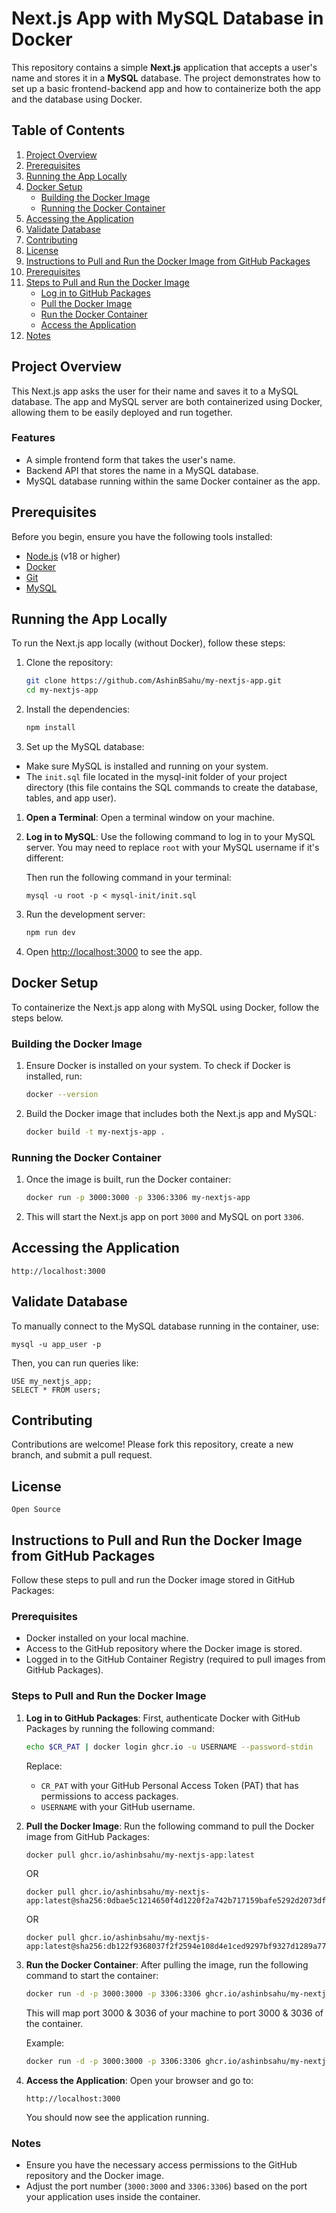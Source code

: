 # Next.js App with MySQL Database in Docker

This repository contains a simple **Next.js** application that accepts a user's name and stores it in a **MySQL** database. The project demonstrates how to set up a basic frontend-backend app and how to containerize both the app and the database using Docker.

## Table of Contents

1. [Project Overview](#project-overview)
2. [Prerequisites](#prerequisites)
3. [Running the App Locally](#running-the-app-locally)
4. [Docker Setup](#docker-setup)
   - [Building the Docker Image](#building-the-docker-image)
   - [Running the Docker Container](#running-the-docker-container)
5. [Accessing the Application](#accessing-the-application)
6. [Validate Database](#validate-database)
7. [Contributing](#contributing)
8. [License](#license)
9. [Instructions to Pull and Run the Docker Image from GitHub Packages](#instructions-to-pull-and-run-the-docker-image-from-github-packages)
1. [Prerequisites](#prerequisites)
2. [Steps to Pull and Run the Docker Image](#steps-to-pull-and-run-the-docker-image)
   - [Log in to GitHub Packages](#log-in-to-github-packages)
   - [Pull the Docker Image](#pull-the-docker-image)
   - [Run the Docker Container](#run-the-docker-container)
   - [Access the Application](#access-the-application)
3. [Notes](#notes)

## Project Overview

This Next.js app asks the user for their name and saves it to a MySQL database. The app and MySQL server are both containerized using Docker, allowing them to be easily deployed and run together.

### Features

- A simple frontend form that takes the user's name.
- Backend API that stores the name in a MySQL database.
- MySQL database running within the same Docker container as the app.

## Prerequisites

Before you begin, ensure you have the following tools installed:

- [Node.js](https://nodejs.org/) (v18 or higher)
- [Docker](https://www.docker.com/get-started)
- [Git](https://git-scm.com/)
- [MySQL](https://www.mysql.com/products/community/)

## Running the App Locally

To run the Next.js app locally (without Docker), follow these steps:

1. Clone the repository:

    ```bash
    git clone https://github.com/AshinBSahu/my-nextjs-app.git
    cd my-nextjs-app
    ```

2. Install the dependencies:

    ```bash
    npm install
    ```

3. Set up the MySQL database:


- Make sure MySQL is installed and running on your system.
- The `init.sql` file located in the mysql-init folder of your project directory (this file contains the SQL commands to create the database, tables, and app user).


1. **Open a Terminal**:
   Open a terminal window on your machine.

2. **Log in to MySQL**:
   Use the following command to log in to your MySQL server. You may need to replace `root` with your MySQL username if it's different:

    Then run the following command in your terminal:
    ```
    mysql -u root -p < mysql-init/init.sql
    ```


4. Run the development server:

    ```bash
    npm run dev
    ```

5. Open [http://localhost:3000](http://localhost:3000) to see the app.

## Docker Setup

To containerize the Next.js app along with MySQL using Docker, follow the steps below.

### Building the Docker Image

1. Ensure Docker is installed on your system. To check if Docker is installed, run:

    ```bash
    docker --version
    ```

2. Build the Docker image that includes both the Next.js app and MySQL:

    ```bash
    docker build -t my-nextjs-app .
    ```

### Running the Docker Container

1. Once the image is built, run the Docker container:

    ```bash
    docker run -p 3000:3000 -p 3306:3306 my-nextjs-app
    ```

2. This will start the Next.js app on port `3000` and MySQL on port `3306`.


## Accessing the Application

    
    http://localhost:3000
    
## Validate Database

To manually connect to the MySQL database running in the container, use:

    
    mysql -u app_user -p
    
Then, you can run queries like:


    USE my_nextjs_app;
    SELECT * FROM users;


## Contributing

Contributions are welcome! Please fork this repository, create a new branch, and submit a pull request.

## License

    Open Source


## Instructions to Pull and Run the Docker Image from GitHub Packages

Follow these steps to pull and run the Docker image stored in GitHub Packages:

### Prerequisites
- Docker installed on your local machine.
- Access to the GitHub repository where the Docker image is stored.
- Logged in to the GitHub Container Registry (required to pull images from GitHub Packages).

### Steps to Pull and Run the Docker Image

1. **Log in to GitHub Packages**:
   First, authenticate Docker with GitHub Packages by running the following command:

   ```bash
   echo $CR_PAT | docker login ghcr.io -u USERNAME --password-stdin
   ```

   Replace:
   - `CR_PAT` with your GitHub Personal Access Token (PAT) that has permissions to access packages.
   - `USERNAME` with your GitHub username.

2. **Pull the Docker Image**:
   Run the following command to pull the Docker image from GitHub Packages:

   ```bash
   docker pull ghcr.io/ashinbsahu/my-nextjs-app:latest
   ```
   OR
   ```linux/amd64
   docker pull ghcr.io/ashinbsahu/my-nextjs-app:latest@sha256:0dbae5c1214650f4d1220f2a742b717159bafe5292d2073dfc2568afc076ecc1
    ```
    OR
    ```unknown/unknown
    docker pull ghcr.io/ashinbsahu/my-nextjs-app:latest@sha256:db122f9368037f2f2594e108d4e1ced9297bf9327d1289a778a5346042b6d4a5
    ```

3. **Run the Docker Container**:
   After pulling the image, run the following command to start the container:

   ```bash
   docker run -d -p 3000:3000 -p 3306:3306 ghcr.io/ashinbsahu/my-nextjs-app:latest
   ```

   This will map port 3000 & 3036 of your machine to port 3000 & 3036 of the container.

   Example:
   ```bash
   docker run -d -p 3000:3000 -p 3306:3306 ghcr.io/ashinbsahu/my-nextjs-app:latest
   ```

4. **Access the Application**:
   Open your browser and go to:

   ```
   http://localhost:3000
   ```

   You should now see the application running.

### Notes
- Ensure you have the necessary access permissions to the GitHub repository and the Docker image.
- Adjust the port number (`3000:3000` and `3306:3306`) based on the port your application uses inside the container.



